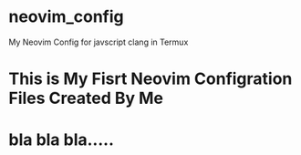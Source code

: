 # neovim_config
My Neovim Config for javscript clang in Termux
# This is My Fisrt Neovim Configration Files Created By Me
# bla bla bla.....
